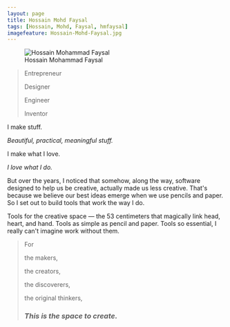 ```yaml
---
layout: page
title: Hossain Mohd Faysal
tags: [Hossain, Mohd, Faysal, hmfaysal]
imagefeature: Hossain-Mohd-Faysal.jpg
---
```

<figure>
  <img src="{{ site.url }}/images/hossain-faysal.jpg" alt="Hossain Mohammad Faysal">
  <figcaption>Hossain Mohammad Faysal</figcaption>
</figure>

>Entrepreneur
>
>Designer
>
>Engineer
>
>Inventor

I
make
stuff.


*Beautiful, practical, meaningful stuff.*


I make what I love.

*I love what I do.*


But over the years, I noticed that somehow, along the way, software designed to help us be creative, actually made us less creative. That's because we believe our best ideas emerge when we use pencils and paper.
So I set out to build tools that work the way I do.


Tools for the creative space — the 53 centimeters that magically link head, heart, and hand. Tools as simple as pencil and paper. Tools so essential, I  really can't imagine work without them.


> For
>
> the makers,
> 
> the creators,
> 
> the discoverers,
> 
> the original thinkers,
> 
> ### *This is the space to create.* ###